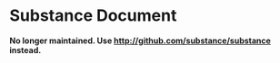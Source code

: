 Substance Document
=====

**No longer maintained. Use http://github.com/substance/substance instead.**

